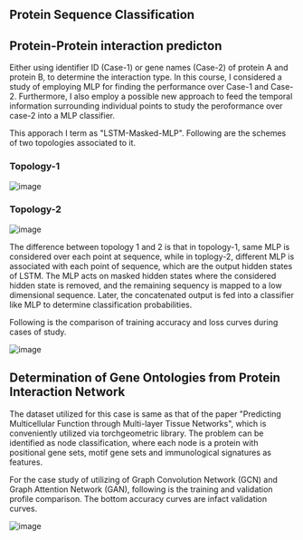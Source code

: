## Protein Sequence Classification

## Protein-Protein interaction predicton
Either using identifier ID (Case-1) or gene names (Case-2) of protein A and protein B, to determine the interaction type. In this course, I considered a study of employing MLP for finding the performance over Case-1 and Case-2. Furthermore, I also employ a possible new approach to feed the temporal information surrounding individual points to study the peroformance over case-2 into a MLP classifier.

This apporach I term as "LSTM-Masked-MLP". Following are the schemes of two topologies associated to it.

### Topology-1

![image](https://user-images.githubusercontent.com/47445756/235841336-c332073a-c6d7-4385-b801-275342b2b1db.png)


### Topology-2

![image](https://user-images.githubusercontent.com/47445756/235841380-53c1cea0-eb54-4d2b-ac93-15e3ce81639b.png)


The difference between topology 1 and 2 is that in topology-1, same MLP is considered over each point at sequence, while in toplogy-2, different MLP is associated with each point of sequence, which are the output hidden states of LSTM. The MLP acts on masked hidden states where the considered hidden state is removed, and the remaining sequency is mapped to a low dimensional sequence. Later, the concatenated output is fed into a classifier like MLP to determine classification probabilities.


Following is the comparison of training accuracy and loss curves during cases of study.

![image](https://user-images.githubusercontent.com/47445756/235841982-d1a29521-be91-4f18-8abd-13b87c6e21a7.png)



## Determination of Gene Ontologies from Protein Interaction Network

The dataset utilized for this case is same as that of the paper "Predicting Multicellular Function through Multi-layer Tissue Networks", which is conveniently utilized via torchgeometric library. The problem can be identified as node classification, where each node is a protein with positional gene sets, motif gene sets and immunological signatures as features.

For the case study of utilizing of Graph Convolution Network (GCN) and Graph Attention Network (GAN), following is the training and validation profile comparison. The bottom accuracy curves are infact validation curves.

![image](https://user-images.githubusercontent.com/47445756/235842749-7f283665-dd5a-4b8e-b44b-19e65e860cb4.png)








